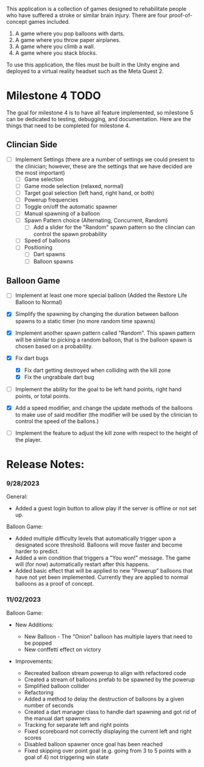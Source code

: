 This application is a collection of games designed to rehabilitate people who have suffered a stroke or similar brain injury.
There are four proof-of-concept games included.
1. A game where you pop balloons with darts.
2. A game where you throw paper airplanes.
3. A game where you climb a wall.
4. A game where you stack blocks.

To use this application, the files must be built in the Unity engine and deployed to a virtual reality headset such as the Meta Quest 2.

# Milestone 4 TODO
The goal for milestone 4 is to have all feature implemented, so milestone 5 can be dedicated to testing, debugging, and documentation. Here are the things that need to be completed for milestone 4.
## Clincian Side
- [ ] Implement Settings (there are a number of settings we could present to the clinician; however, these are the settings that we have decided are the most important)
    - [ ] Game selection
    - [ ] Game mode selection (relaxed, normal)
    - [ ] Target goal selection (left hand, right hand, or both)
    - [ ] Powerup frequencies
    - [ ] Toggle on/off the automatic spawner
    - [ ] Manual spawning of a balloon
    - [ ] Spawn Pattern choice (Alternating, Concurrent, Random)
        - [ ] Add a slider for the "Random" spawn pattern so the clincian can control the spawn probability
    - [ ] Speed of balloons
    - [ ] Positioning
        - [ ] Dart spawns
        - [ ] Balloon spawns 
## Balloon Game
- [ ] Implement at least one more special balloon (Added the Restore Life Balloon to Normal)
- [x] Simplify the spawning by changing the duration between balloon spawns to a static timer (no more random time spawns)
- [x] Implement another spawn pattern called "Random". This spawn pattern will be similar to picking a random balloon, that is the balloon spawn is chosen based on a probability.
- [x] Fix dart bugs
    - [x] Fix dart getting destroyed when colliding with the kill zone
    - [x] Fix the ungrabbale dart bug
- [ ] Implement the ability for the goal to be left hand points, right hand points, or total points.
- [x] Add a speed modifier, and change the update methods of the balloons to make use of said modifier (the modifier will be used by the clinician to control the speed of the ballons.)
- [ ] Implement the feature to adjust the kill zone with respect to the height of the player.


# Release Notes:

### 9/28/2023

General:
* Added a guest login button to allow play if the server is offline or not set up.

Balloon Game:
  * Added multiple difficulty levels that automatically trigger upon a designated score threshold. Balloons will move faster and become harder to predict.
  * Added a win condition that triggers a "You won!" message. The game will (for now) automatically restart after this happens.
  * Added basic effect that will be applied to new "Powerup" balloons that have not yet been implemented. Currently they are applied to normal balloons as a proof of concept.




### 11/02/2023
Balloon Game:
  * New Additions:
      * New Balloon - The "Onion" balloon has multiple layers that need to be popped
      * New conffetti effect on victory

 
  * Improvements:
      * Recreated balloon stream powerup to align with refactored code
      * Created a stream of balloons prefab to be spawned by the powerup
      * Simplified balloon collider
      * Refactoring
      * Added a method to delay the destruction of balloons by a given number of seconds 
      * Created a dart manager class to handle dart spawning and got rid of the manual dart spawners
      * Tracking for separate left and right points
      * Fixed scoreboard not correctly displaying the current left and right scores
      * Disabled balloon spawner once goal has been reached
      * Fixed skipping over point goal (e.g. going from 3 to 5 points with a goal of 4) not triggering win state
